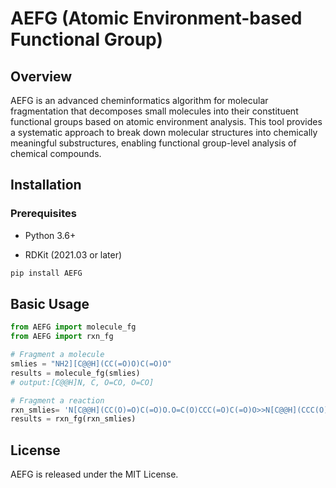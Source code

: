 # AEFG (Atomic Environment-based Functional Group)

## Overview

AEFG is an advanced cheminformatics algorithm for molecular fragmentation that decomposes small molecules into their constituent functional groups based on atomic environment analysis. This tool provides a systematic approach to break down molecular structures into chemically meaningful substructures, enabling functional group-level analysis of chemical compounds.

## Installation

### Prerequisites

- Python 3.6+

- RDKit (2021.03 or later)

```python
pip install AEFG
```

## Basic Usage

```python
from AEFG import molecule_fg
from AEFG import rxn_fg

# Fragment a molecule
smlies = "NH2][C@@H](CC(=O)O)C(=O)O"
results = molecule_fg(smlies)
# output:[C@@H]N, C, O=CO, O=CO]

# Fragment a reaction
rxn_smlies= 'N[C@@H](CC(O)=O)C(=O)O.O=C(O)CCC(=O)C(=O)O>>N[C@@H](CCC(O)=O)C(=O)O.O=C(O)CC(=O)C(=O)O'
results = rxn_fg(rxn_smlies)

```

## License

AEFG is released under the MIT License.